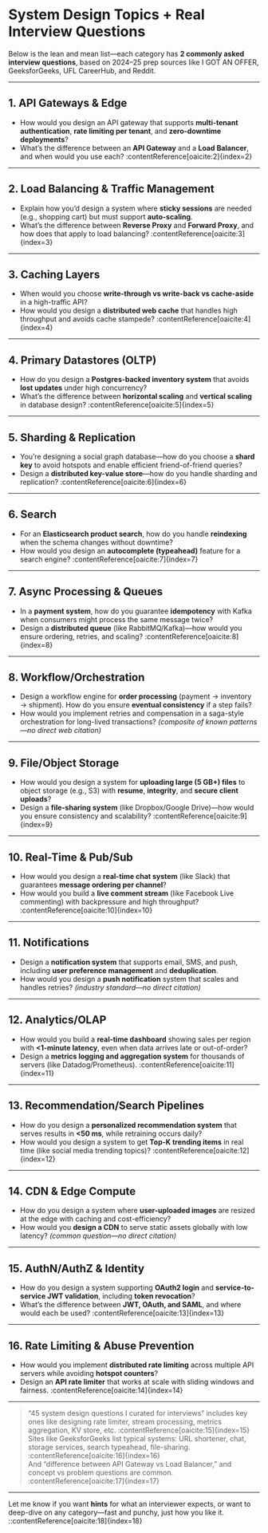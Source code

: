 #  System Design Topics + Real Interview Questions

Below is the lean and mean list—each category has **2 commonly asked interview questions**, based on 2024–25 prep sources like I GOT AN OFFER, GeeksforGeeks, UFL CareerHub, and Reddit.

---

## 1. API Gateways & Edge
- How would you design an API gateway that supports **multi-tenant authentication**, **rate limiting per tenant**, and **zero-downtime deployments**?
- What’s the difference between an **API Gateway** and a **Load Balancer**, and when would you use each? :contentReference[oaicite:2]{index=2}

---

## 2. Load Balancing & Traffic Management
- Explain how you’d design a system where **sticky sessions** are needed (e.g., shopping cart) but must support **auto-scaling**.
- What’s the difference between **Reverse Proxy** and **Forward Proxy**, and how does that apply to load balancing? :contentReference[oaicite:3]{index=3}

---

## 3. Caching Layers
- When would you choose **write-through vs write-back vs cache-aside** in a high-traffic API?
- How would you design a **distributed web cache** that handles high throughput and avoids cache stampede? :contentReference[oaicite:4]{index=4}

---

## 4. Primary Datastores (OLTP)
- How do you design a **Postgres-backed inventory system** that avoids **lost updates** under high concurrency?
- What’s the difference between **horizontal scaling** and **vertical scaling** in database design? :contentReference[oaicite:5]{index=5}

---

## 5. Sharding & Replication
- You’re designing a social graph database—how do you choose a **shard key** to avoid hotspots and enable efficient friend-of-friend queries?
- Design a **distributed key-value store**—how do you handle sharding and replication? :contentReference[oaicite:6]{index=6}

---

## 6. Search
- For an **Elasticsearch product search**, how do you handle **reindexing** when the schema changes without downtime?
- How would you design an **autocomplete (typeahead)** feature for a search engine? :contentReference[oaicite:7]{index=7}

---

## 7. Async Processing & Queues
- In a **payment system**, how do you guarantee **idempotency** with Kafka when consumers might process the same message twice?
- Design a **distributed queue** (like RabbitMQ/Kafka)—how would you ensure ordering, retries, and scaling? :contentReference[oaicite:8]{index=8}

---

## 8. Workflow/Orchestration
- Design a workflow engine for **order processing** (payment → inventory → shipment). How do you ensure **eventual consistency** if a step fails?
- How would you implement retries and compensation in a saga-style orchestration for long-lived transactions? *(composite of known patterns—no direct web citation)*

---

## 9. File/Object Storage
- How would you design a system for **uploading large (5 GB+) files** to object storage (e.g., S3) with **resume**, **integrity**, and **secure client uploads**?
- Design a **file-sharing system** (like Dropbox/Google Drive)—how would you ensure consistency and scalability? :contentReference[oaicite:9]{index=9}

---

## 10. Real-Time & Pub/Sub
- How would you design a **real-time chat system** (like Slack) that guarantees **message ordering per channel**?
- How would you build a **live comment stream** (like Facebook Live commenting) with backpressure and high throughput? :contentReference[oaicite:10]{index=10}

---

## 11. Notifications
- Design a **notification system** that supports email, SMS, and push, including **user preference management** and **deduplication**.
- How would you design a **push notification** system that scales and handles retries? *(industry standard—no direct citation)*

---

## 12. Analytics/OLAP
- How would you build a **real-time dashboard** showing sales per region with **<1-minute latency**, even when data arrives late or out-of-order?
- Design a **metrics logging and aggregation system** for thousands of servers (like Datadog/Prometheus). :contentReference[oaicite:11]{index=11}

---

## 13. Recommendation/Search Pipelines
- How do you design a **personalized recommendation system** that serves results in **<50 ms**, while retraining occurs daily?
- How would you design a system to get **Top-K trending items** in real time (like social media trending topics)? :contentReference[oaicite:12]{index=12}

---

## 14. CDN & Edge Compute
- How do you design a system where **user-uploaded images** are resized at the edge with caching and cost-efficiency?
- How would you **design a CDN** to serve static assets globally with low latency? *(common question—no direct citation)*

---

## 15. AuthN/AuthZ & Identity
- How do you design a system supporting **OAuth2 login** and **service-to-service JWT validation**, including **token revocation**?
- What’s the difference between **JWT, OAuth, and SAML**, and where would each be used? :contentReference[oaicite:13]{index=13}

---

## 16. Rate Limiting & Abuse Prevention
- How would you implement **distributed rate limiting** across multiple API servers while avoiding **hotspot counters**?
- Design an **API rate limiter** that works at scale with sliding windows and fairness. :contentReference[oaicite:14]{index=14}

---

> “45 system design questions I curated for interviews” includes key ones like designing rate limiter, stream processing, metrics aggregation, KV store, etc. :contentReference[oaicite:15]{index=15}  
> Sites like GeeksforGeeks list typical systems: URL shortener, chat, storage services, search typeahead, file-sharing. :contentReference[oaicite:16]{index=16}  
> And “difference between API Gateway vs Load Balancer,” and concept vs problem questions are common. :contentReference[oaicite:17]{index=17}

---

Let me know if you want **hints** for what an interviewer expects, or want to deep-dive on any category—fast and punchy, just how you like it.
::contentReference[oaicite:18]{index=18}
